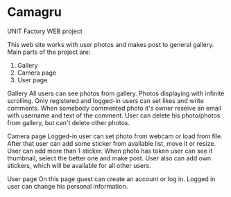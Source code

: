 # Camagru
UNIT Factory WEB project

This web site works with user photos and makes post to general gallery.
Main parts of the project are:
1. Gallery
2. Camera page
3. User page

Gallery
All users can see photos from gallery. Photos displaying with infinite scrolling. Only registered and logged-in users can set likes and write comments. When somebody commented photo it's owner reseive an email with username and text of the comment. User can delete his photo/photos from gallery, but can't delete other photos.

Camera page
Logged-in user can set photo from webcam or load from file. After that user can add some sticker from available list, move it or resize. User can add more than 1 sticker. When photo has token user can see it thumbnail, select the better one and make post. User also can add own stickers, which will be available for all other users.

User page
On this page guest can create an account or log in. Logged in user can change his personal information.
